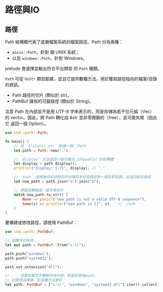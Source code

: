 # 路徑與IO

## 路徑

Path 結構體代表了底層檔案系統的檔案路徑。Path 分為兩種：

* `posix::Path`，針對 類 UNIX 系統；
* 以及 `windows::Path`，針對 Windows。

prelude 會選擇並輸出符合平台類型 的 `Path` 種類。

`Path` 可從 `OsStr` 類型創建，並且它提供數種方法，用於獲取路徑指向的檔案/目錄 的資訊。

* Path 路徑的切片 (類似於 str)。&#x20;
* PathBuf 擁有的可變路徑 (類似於 String)。

注意 Path 在內部並不是用 UTF-8 字串表示的，而是存儲為若干位元組（Vec）的 vector。因此，將 Path 轉化成 \&str 並非零開銷的（free），且可能失敗（因此它 返回一個 Option）。

```rust
use std::path::Path;

fn main() {
    // 從 `&'static str` 創建一個 `Path`
    let path = Path::new(".");

    // `display` 方法返回一個可顯示（showable）的結構體
    let display = path.display();
    println!("display: {:?}", display); // "."

    // `join` 使用操作系統特定的分隔符來合並路徑到一個字節容器，並返回新的路徑
    let new_path = path.join("a").join("b");

    // 將路徑轉換成一個字串切片
    match new_path.to_str() {
        None => panic!("new path is not a valid UTF-8 sequence"),
        Some(s) => println!("new path is {}", s),   // ./a/b
    }
}
```

要構建或修改路徑，請使用 PathBuf：

```rust
use std::path::PathBuf;

// 這種方式有效...
let mut path = PathBuf::from("c:\\");

path.push("windows");
path.push("system32");

path.set_extension("dll");

// ... 但是如果您不瞭解所有內容，則最好使用push。
// 如果您這樣做，則這種方法更好：
let path: PathBuf = ["c:\\", "windows", "system32.dll"].iter().collect();
```
